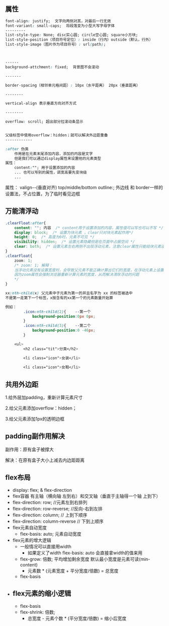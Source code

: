 ## 属性

```css
font-align: justify;  文字向两侧对其，对最后一行无效
font-variant: small-caps;  将段落变为小型大写字母字体
---------
list-style-type: None; disc实心圆; circle空心圆; square小方块; 
list-style-position（项目符号定位）: inside（行内）outside（默认，行外） 
list-style-image（图片作为项目符号）: url(path);



------
background-attchment: fixed;  背景图不会滚动

-------

border-spacing（相邻单元格间距）: 10px（水平距离） 20px（垂直距离）

--------

vertical-align 表示垂直方向对齐方式

--------

overflow: scroll; 超出部分拉滚动条显示


父级标签中使用overflow：hidden；就可以解决外边距重叠
------------

:after 伪类 
    作用是在元素末尾添加内容，添加的内容是文字
    但是我们可以通过display属性来设置他的元素类型
属性：
    content:""; 用于设置添加的内容
    ... 也可以写别的属性，调宽高要先变块级
    ...

``` 

属性：
    valign--(垂直对齐)
        top/middle/bottom
    outline:;  外边线 和 border一样的设置法，不占位置，为了临时看见边框


## 万能清浮动
```css
.clearFloat:after{
    content: ""; 内容  /* content用于设置添加的内容，属性值可以写也可以不写 */ /* 伪元素，让内容为空 */
    display: block;  /* 设置为块元素 ，clear只对块元素起作用*/
    height: 0;  /* 高度为0时，元素不可见 */
    visibility: hidden;  /* 设置元素隐藏但是在页面中占据空间 */
    clear: both;  /* 设置元素左右两侧不出现浮动元素，注意clear属性只能给块元素设置 */
}
.clearFloat{
    zoom: 1;
    /* zoom: 1; 解释：
    当浮动元素没有设置宽度时，会导致父元素不能正确计算出它们的宽度，在浮动元素上设置zoom:1; 
    因为zoom属性会强制浏览器重新计算元素的宽度，从而解决清除浮动的问题
    */
}
```



```css
xx:nth-child(x) 父元素中子元素为第一的并且名字为 xx 的标签被选中
不是第一走第下一个标签，x按含有的xx第一个的元素数量开始算

例如：
        .icon:nth-child(2){    --第一个
            background-position:0px 0px;
        }
        .icon:nth-child(3){    --第二个
            background-position:0 -46px;
        }

    <ul>
        <h2 class="tit">分类</h2>

        <li class="icon">女装</li>
        
        <li class="icon">女鞋</li>

```

## 共用外边距

1.给外层加padding，重新计算元素尺寸

2.给父元素添加overflow：hidden；

3.给父元素添加1px的透明边框


## padding副作用解决

副作用：原有盒子被撑大

解决：在原有盒子大小上减去内边距距离


## flex布局

 - display: flex; & flex-direction
 - flex容器 有主轴（横向轴 左到右）和交叉轴（垂直于主轴得一个轴 上到下）
 - flex-direction: row; //元素左到右排列
 - flex-direction: row-reverse; //反向-右到左排
 - flex-direction: column; // 上到下顺序
 - flex-direction: column-reverse // 下到上顺序
 - flex元素自动宽度
     - flex-basis: auto; 元素自动宽度
 - flex元素的增大逻辑
     - 一般情况可以直接用width
         - 如果定义了width flex-basis: auto 会直接拿width的值来用
     - flex-grow: 倍数; 平均增加剩余宽度 默认最小宽度是元素可读(min-content)
         - 元素数 * (元素宽度 + 平分宽度/倍数) = 总宽度
     - flex-basis 
 - flex元素的缩小逻辑
     - 
     - flex-basis 
     - flex-shrink: 倍数;
         - 总宽度 - 元素个数 * (平分宽度/倍数) = 缩小后宽度